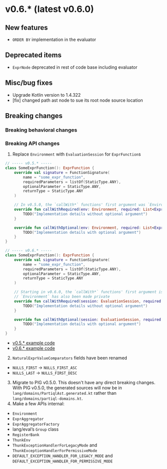 # v0.6.* (latest v0.6.0)

## New features
* `ORDER BY` implementation in the evaluator
## Deprecated items
* `ExprNode` deprecated in rest of code base including evaluator
## Misc/bug fixes
* Upgrade Kotlin version to 1.4.322
* [fix] changed path ast node to sue its root node source location
## Breaking changes
### Breaking behavioral changes
### Breaking API changes
1. Replace `Environment` with `EvaluationSession` for `ExprFunction`s
```kotlin
// ----- v0.5.* -----
class SomeExprFunction(): ExprFunction {
    override val signature = FunctionSignature(
        name = "some_expr_function",
        requiredParameters = listOf(StaticType.ANY),
        optionalParameter = StaticType.ANY,
        returnType = StaticType.ANY
    )

    // In v0.5.0, the `callWith*` functions' first argument was `Environment`
    override fun callWithRequired(env: Environment, required: List<ExprValue>): ExprValue {
        TODO("Implementation details without optional argument")
    }

    override fun callWithOptional(env: Environment, required: List<ExprValue>, opt: ExprValue): ExprValue {
        TODO("Implementation details with optional argument")
    }
}
```

```kotlin
// ----- v0.6.* -----
class SomeExprFunction(): ExprFunction {
    override val signature = FunctionSignature(
        name = "some_expr_function",
        requiredParameters = listOf(StaticType.ANY),
        optionalParameter = StaticType.ANY,
        returnType = StaticType.ANY
    )

    // Starting in v0.6.0, the `callWith*` functions' first argument is changed to `EvaluationSession`.
    // `Environment` has also been made private
    override fun callWithRequired(session: EvaluationSession, required: List<ExprValue>): ExprValue {
        TODO("Implementation details without optional argument")
    }

    override fun callWithOptional(session: EvaluationSession, required: List<ExprValue>, opt: ExprValue): ExprValue {
        TODO("Implementation details with optional argument")
    }
}
```
- [v0.5.* example code](https://github.com/alancai98/test-partiql-version-migration/blob/4045a414dda65f29422934e599cce10d85bcf579/v0.5-to-v0.6-migration/examples/src/test/kotlin/examples/BreakingChanges.kt#L11-L30)
- [v0.6.* example code](https://github.com/alancai98/test-partiql-version-migration/blob/4045a414dda65f29422934e599cce10d85bcf579/v0.5-to-v0.6-migration/migrated-examples/src/test/kotlin/examples/BreakingChanges.kt#L11-L31)

2. `NaturalExprValueComparators` fields have been renamed
* `NULLS_FIRST` → `NULLS_FIRST_ASC`
* `NULLS_LAST` → `NULLS_FIRST_DESC`
3. Migrate to PIG v0.5.0. This doesn't have any direct breaking changes. With PIG v0.5.0, the generated sources will 
now be in `lang/domains/PartiqlAst.generated.kt` rather than `lang/domains/partiql-domains.kt`.
4. Make a few APIs internal:
* `Environment`
* `ExprAggregator`
* `ExprAggregatorFactory`
* lang/eval’s `Group` class
* `RegisterBank`
* `ThunkEnv`
* `ThunkExceptionHandlerForLegacyMode` and `ThunkExceptionHandlerForPermissiveMode`
* `DEFAULT_EXCEPTION_HANDLER_FOR_LEGACY_MODE` and `DEFAULT_EXCEPTION_HANDLER_FOR_PERMISSIVE_MODE`
